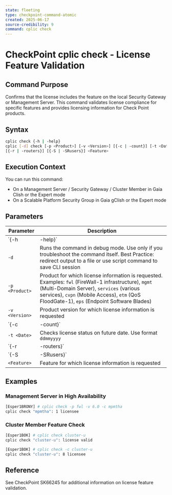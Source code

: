 ```yaml
---
state: fleeting
type: checkpoint-command-atomic
created: 2025-06-17
source-credibility: 9
command: cplic check
---
```


# CheckPoint cplic check - License Feature Validation

## Command Purpose
Confirms that the license includes the feature on the local Security Gateway or Management Server. This command validates license compliance for specific features and provides licensing information for Check Point products.

## Syntax
```bash
cplic check {-h | -help}
cplic [-d] check [-p <Product>] [-v <Version>] [{-c | -count}] [-t <Date>]
[{-r | -routers}] [{-S | -SRusers}] <Feature>
```

## Execution Context
You can run this command:
- On a Management Server / Security Gateway / Cluster Member in Gaia Clish or the Expert mode
- On a Scalable Platform Security Group in Gaia gClish or the Expert mode

## Parameters

| Parameter | Description |
|-----------|-------------|
| `{-h | -help}` | Shows the applicable built-in usage |
| `-d` | Runs the command in debug mode. Use only if you troubleshoot the command itself. Best Practice: redirect output to a file or use script command to save CLI session |
| `-p <Product>` | Product for which license information is requested. Examples: `fwl` (FireWall-1 infrastructure), `mgmt` (Multi-Domain Server), `services` (various services), `cvpn` (Mobile Access), `etm` (QoS FloodGate-1), `eps` (Endpoint Software Blades) |
| `-v <Version>` | Product version for which license information is requested |
| `{-c | -count}` | Outputs the number of licenses connected to this feature |
| `-t <Date>` | Checks license status on future date. Use format `ddmmyyyy` |
| `{-r | -routers}` | Checks how many routers are allowed. The `<Feature>` option is not needed |
| `{-S | -SRusers}` | Checks how many SecuRemote users are allowed |
| `<Feature>` | Feature for which license information is requested |

## Examples

### Management Server in High Availability
```bash
[Esper1BRONY] # cplic check -p fwl -v 6.0 -c mpmtha
cplic check "mpmtha": 1 licensee
```

### Cluster Member Feature Check
```bash
[Esper1BOK] # cplic check cluster-u
cplic check "cluster-u": license valid

[Esper1BOK] # cplic check -c cluster-u
cplic check "cluster-u": 8 licensee
```

## Reference
See CheckPoint SK66245 for additional information on license feature validation.
